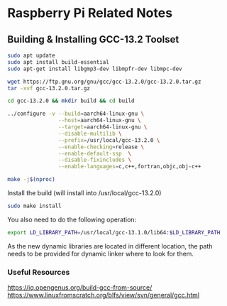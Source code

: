 
# Raspberry Pi Related Notes

## Building & Installing GCC-13.2 Toolset

```sh
sudo apt update
sudo apt install build-essential
sudo apt-get install libgmp3-dev libmpfr-dev libmpc-dev
```

```sh
wget https://ftp.gnu.org/gnu/gcc/gcc-13.2.0/gcc-13.2.0.tar.gz
tar -xvf gcc-13.2.0.tar.gz
```

```sh
cd gcc-13.2.0 && mkdir build && cd build
```

```sh
../configure -v --build=aarch64-linux-gnu \
				--host=aarch64-linux-gnu \
				--target=aarch64-linux-gnu \
				--disable-multilib \
				--prefix=/usr/local/gcc-13.2.0 \
				--enable-checking=release \
				--enable-default-ssp  \
				--disable-fixincludes \
				--enable-languages=c,c++,fortran,objc,obj-c++
```

```sh
make -j$(nproc)
```

Install the build (will install into /usr/local/gcc-13.2.0)

```sh
sudo make install 
```

You also need to do the following operation:

```sh
export LD_LIBRARY_PATH=/usr/local/gcc-13.1.0/lib64:$LD_LIBRARY_PATH
```

As the new dynamic libraries are located in different location, the path needs to be provided for dynamic linker where to look for them.

### Useful Resources

https://iq.opengenus.org/build-gcc-from-source/
https://www.linuxfromscratch.org/blfs/view/svn/general/gcc.html